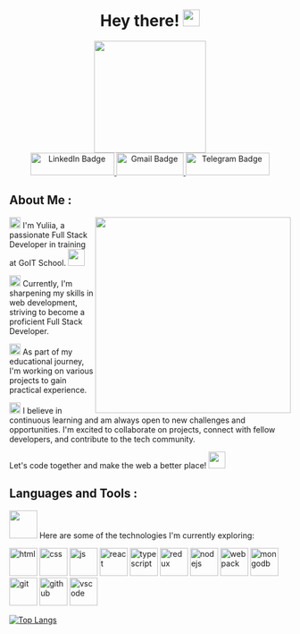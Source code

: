 <div id="header" align="center">
  <h1>
  Hey there!
  <img src="https://media.giphy.com/media/hvRJCLFzcasrR4ia7z/giphy.gif" width="30px"/>
</h1>
  <img src="https://media.giphy.com/media/M4NykXxUE0HAcK7UJ6/giphy.gif" width="200"/>
  <div id="badges">
  <a href="https://www.linkedin.com/in/yuliia-stepanovych/">
     <img src="https://img.shields.io/badge/LinkedIn-black?style=for-the-badge&logo=linkedin&logoColor=white" alt="LinkedIn Badge" width="150" height="40"/>
  </a>
  <a href="mailto:ylkatsr@gmail.com">
    <img src="https://img.shields.io/badge/Gmail-black?style=for-the-badge&logo=gmail&logoColor=red" alt="Gmail Badge"  width="120" height="40"/>
  </a>
    <a href="https://t.me/some_pinchpenny">
    <img src="https://img.shields.io/badge/Telegram-black?style=for-the-badge&logo=telegram&logoColor=white" alt="Telegram Badge"  width="150" height="40"/>
  </a>
</div>
</div> 


## About Me :
<img align="right" src="https://media.giphy.com/media/cUAGuLiEcTBwRfkAQq/giphy.gif" width="350"/>

<img src="https://media.giphy.com/media/hvRJCLFzcasrR4ia7z/giphy.gif" width="20px"/> I'm Yuliia, a passionate Full Stack Developer in training at GoIT School. <img src="https://media.giphy.com/media/HrRvnN7NuJy4InG4MV/giphy.gif" width="30"/>

<img src="https://media.giphy.com/media/gFK6scW91lwIA6vRXD/giphy.gif" width="20"/> Currently, I'm sharpening my skills in web development, striving to become a proficient Full Stack Developer.

<img src="https://media.giphy.com/media/YRmmo1Obhdr7S8EI2A/giphy.gif" width="20"/> As part of my educational journey, I'm working on various projects to gain practical experience.

<img src="https://media.giphy.com/media/VDdh2wgmzsXAc7FCd7/giphy.gif" width="20"/> I believe in continuous learning and am always open to new challenges and opportunities. I'm excited to collaborate on projects, connect with fellow developers, and contribute to the tech community.

Let's code together and make the web a better place!  <img src="https://media.giphy.com/media/EzjpbUySwZJGz0p81U/giphy.gif" width="30"/>



## Languages and Tools :
<img src="https://media.giphy.com/media/jSKBmKkvo2dPQQtsR1/giphy.gif" width="50px"/> Here are some of the technologies I'm currently exploring:
<div>
  <img src="https://cdn.jsdelivr.net/gh/devicons/devicon/icons/html5/html5-original.svg" title="html" width="50" height="50"/>
  <img src="https://cdn.jsdelivr.net/gh/devicons/devicon/icons/css3/css3-original.svg" title="css" width="50" height="50"/>
  <img src="https://cdn.jsdelivr.net/gh/devicons/devicon/icons/javascript/javascript-original.svg" title="js" width="50" height="50"/>
  <img src="https://cdn.jsdelivr.net/gh/devicons/devicon/icons/react/react-original.svg" title="react" width="50" height="50"/>
  <img src="https://cdn.jsdelivr.net/gh/devicons/devicon/icons/typescript/typescript-original.svg" title="typescript" width="50" height="50" />
  <img src="https://cdn.jsdelivr.net/gh/devicons/devicon/icons/redux/redux-original.svg" title="redux" width="50" height="50" />
  <img src="https://cdn.jsdelivr.net/gh/devicons/devicon/icons/nodejs/nodejs-original.svg" title="nodejs" width="50" height="50"/>
  <img src="https://cdn.jsdelivr.net/gh/devicons/devicon/icons/webpack/webpack-original.svg" title="webpack" width="50" height="50"/>
  <img src="https://cdn.jsdelivr.net/gh/devicons/devicon/icons/mongodb/mongodb-original.svg" title="mongodb" width="50" height="50" />
  <img src="https://cdn.jsdelivr.net/gh/devicons/devicon/icons/git/git-original.svg" title="git" width="50" height="50"/>
  <img src="https://cdn.jsdelivr.net/gh/devicons/devicon/icons/github/github-original.svg" title="github" width="50" height="50"/>
  <img src="https://cdn.jsdelivr.net/gh/devicons/devicon/icons/vscode/vscode-original.svg" title="vscode" width="50" height="50"/>
</div>

[![Top Langs](https://github-readme-stats.vercel.app/api/top-langs/?username=some-pinchpenny&layout=donut&theme=vision-friendly-dark)](https://github.com/anuraghazra/github-readme-stats)

